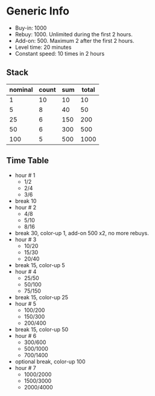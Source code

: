 # Generic Info

- Buy-in: 1000 
- Rebuy: 1000. Unlimited during the first 2 hours.
- Add-on: 500. Maximum 2 after the first 2 hours.
- Level time: 20 minutes
- Constant speed: 10 times in 2 hours

## Stack

|nominal|count|sum|total|
|-------|-----|---|-----|
|1      |10   |10 |10   |
|5      |8    |40 |50   |
|25     |6    |150|200  |
|50     |6    |300|500  |
|100    |5    |500|1000 |

## Time Table

- hour # 1
  - 1/2
  - 2/4
  - 3/6
- break 10
- hour # 2
  - 4/8
  - 5/10
  - 8/16
- break 30, color-up 1, add-on 500 x2, no more rebuys.
- hour # 3
  - 10/20
  - 15/30
  - 20/40
- break 15, color-up 5
- hour # 4
  - 25/50
  - 50/100
  - 75/150
- break 15, color-up 25
- hour # 5
  - 100/200
  - 150/300
  - 200/400
- break 15, color-up 50
- hour # 6
  - 300/600
  - 500/1000
  - 700/1400
- optional break, color-up 100
- hour # 7
  - 1000/2000
  - 1500/3000
  - 2000/4000

